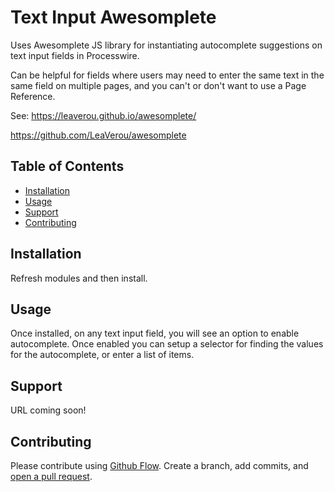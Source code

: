 # Text Input Awesomplete

Uses Awesomplete JS library for instantiating autocomplete suggestions on text input fields in Processwire. 

Can be helpful for fields where users may need to enter the same text in the same field on multiple pages, and you can't or don't want to use a Page Reference.

See:
https://leaverou.github.io/awesomplete/

https://github.com/LeaVerou/awesomplete

## Table of Contents

- [Installation](#installation)
- [Usage](#usage)
- [Support](#support)
- [Contributing](#contributing)

## Installation

Refresh modules and then install. 

## Usage

Once installed, on any text input field, you will see an option to enable autocomplete. Once enabled you can setup a selector for finding the values for the autocomplete, or enter a list of items.

## Support

URL coming soon!

## Contributing

Please contribute using [Github Flow](https://guides.github.com/introduction/flow/). Create a branch, add commits, and [open a pull request](https://github.com/outflux3/TextInputAwesomplete/compare/).
